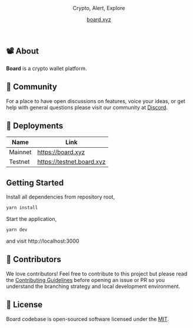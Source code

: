 <div align="center">
    <br/>
    <br/>
    <p>Crypto, Alert, Explore</p>
    <a href="">board.xyz</a>
</div>
<br>
<div align="center">
</div>
<br>

## 📽️ About

**Board** is a crypto wallet platform.

## 💪 Community

For a place to have open discussions on features, voice your ideas, or get help with general questions please visit our community at [Discord]().

## 🚢 Deployments

| Name    | Link                     |
| ------- | ------------------------ |
| Mainnet | https://board.xyz         |
| Testnet | https://testnet.board.xyz |

## Getting Started

Install all dependencies from repository root,

```bash
yarn install
```

Start the application,

```bash
yarn dev
```

and visit http://localhost:3000

## 🤝 Contributors

We love contributors! Feel free to contribute to this project but please read the [Contributing Guidelines](CONTRIBUTING.md) before opening an issue or PR so you understand the branching strategy and local development environment.

## 📜 License

Board codebase is open-sourced software licensed under the [MIT](LICENSE).
